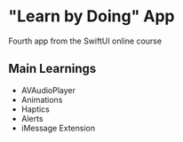 # "Learn by Doing" App

Fourth app from the SwiftUI online course

## Main Learnings

- AVAudioPlayer
- Animations
- Haptics
- Alerts
- iMessage Extension
